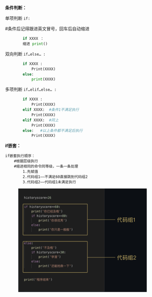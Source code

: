 **条件判断：**

单项判断   `if:`

#条件后记得跟进英文冒号，回车后自动缩进

```python
		if XXXX ：
		缩进 print()
```

双向判断  `if…else… :`

```python
		if XXXX :
			Print(XXXX)
		else:
			print(XXXX)
```
多项判断  `if…elif…else… :`

```python
		if XXXX :
			Print(XXXX)
		elif XXXX:  #条件1不满足执行
			Print(XXXX)
		elif XXXX:  #同上
			Print(XXXX)
		else:   #以上条件都不满足后执行
			Print(XXXX)
```
		
**if嵌套：**

	if嵌套执行顺序：       
		#根据层级执行
		#缩进相同的命令同等级，一条一条处理
			1.先赋值
			2.代码组1——不满足60直接跳到代码组2
			3.代码组2——代码组1未满足执行

<div align="center">

![nested](./image/嵌套例子.png)